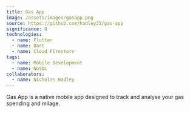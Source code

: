 ```yaml
---
title: Gas App
image: /assets/images/gasapp.png
source: https://github.com/hadley31/gas-app
significance: 8
technologies:
  - name: Flutter
  - name: Dart
  - name: Cloud Firestore
tags:
  - name: Mobile Development
  - name: NoSQL
collaborators:
  - name: Nicholas Hadley
---
```


Gas App is a native mobile app designed to track and analyse your gas spending and milage.